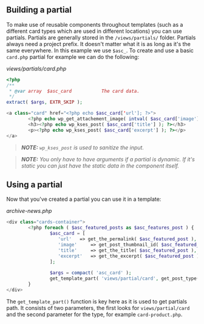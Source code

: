 ## Building a partial
To make use of reusable components throughout templates (such as a different card types which are used in different locations) you can use partials. Partials are generally stored in the `/views/partials/` folder. Partials always need a project prefix. It doesn't matter what it is as long as it's the same everywhere. In this example we use `$asc_`. To create and use a basic `card.php` partial for example we can do the following:

_views/partials/card.php_
```php
<?php
/**
 * @var array  $asc_card           The card data.
 */
extract( $args, EXTR_SKIP );

<a class="card" href="<?php echo $asc_card['url']; ?>">
		<?php echo wp_get_attachement_image( intval( $asc_card['image'] ), 'rect-card', false, [ 'class' => 'card__image' ] ); ?>
		<h3><?php echo wp_kses_post( $asc_card['title'] ); ?></h3>
		<p><?php echo wp_kses_post( $asc_card['excerpt'] ); ?></p>
</a>
```

> _**NOTE:**  `wp_kses_post` is used to sanitize the input._

> _**NOTE:**  You only have to have arguments if a partial is dynamic. If it's static you can just have the static data in the component itself._

## Using a partial
Now that you've created a partial you can use it in a template:

_archive-news.php_
```php
<div class="cards-container">
		<?php foreach ( $asc_featured_posts as $asc_features_post ) {
				$asc_card = [
				   'url'   => get_the_permalink( $asc_featured_post ),
				   'image'     => get_post_thumbnail_id( $asc_featured_post ),
				   'title'     => get_the_title( $asc_featured_post ),
				   'excerpt'   => get_the_excerpt( $asc_featured_post )
				];
				
				$args = compact( 'asc_card' );
				get_template_part( 'views/partial/card', get_post_type(), $args );
		}
</div>
```

The `get_template_part()` function is key here as it is used to get partials path. It consists of two parameters, the first looks for `views/partial/card` and the second parameter for the type, for example `card-product.php`.
